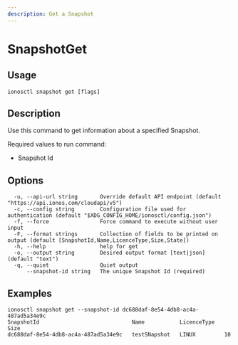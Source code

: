 ```yaml
---
description: Get a Snapshot
---
```


# SnapshotGet

## Usage

```text
ionosctl snapshot get [flags]
```

## Description

Use this command to get information about a specified Snapshot.

Required values to run command:

* Snapshot Id

## Options

```text
  -u, --api-url string       Override default API endpoint (default "https://api.ionos.com/cloudapi/v5")
  -c, --config string        Configuration file used for authentication (default "$XDG_CONFIG_HOME/ionosctl/config.json")
  -f, --force                Force command to execute without user input
  -F, --format strings       Collection of fields to be printed on output (default [SnapshotId,Name,LicenceType,Size,State])
  -h, --help                 help for get
  -o, --output string        Desired output format [text|json] (default "text")
  -q, --quiet                Quiet output
      --snapshot-id string   The unique Snapshot Id (required)
```

## Examples

```text
ionosctl snapshot get --snapshot-id dc688daf-8e54-4db8-ac4a-487ad5a34e9c 
SnapshotId                             Name           LicenceType   Size
dc688daf-8e54-4db8-ac4a-487ad5a34e9c   testSNapshot   LINUX         10
```

